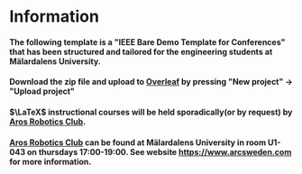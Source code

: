 # Information

#### The following template is a "IEEE Bare Demo Template for Conferences" that has been structured and tailored for the engineering students at Mälardalens University.

#### Download the zip file and upload to [Overleaf](https://www.overleaf.com/) by pressing "New project" -> "Upload project"

#### $\LaTeX$ instructional courses will be held sporadically(or by request) by [Aros Robotics Club](https://www.arcsweden.com).

#### [Aros Robotics Club](https://www.arcsweden.com) can be found at Mälardalens University in room U1-043 on thursdays 17:00-19:00. See website https://www.arcsweden.com for more information.

